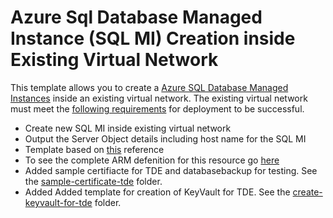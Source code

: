 # Azure Sql Database Managed Instance (SQL MI) Creation inside Existing Virtual Network

This template allows you to create a [Azure SQL Database Managed Instances](https://docs.microsoft.com/en-us/azure/sql-database/sql-database-managed-instance) inside an existing virtual network.  The existing virtual network must meet the [following requirements](https://docs.microsoft.com/en-us/azure/sql-database/sql-database-managed-instance-vnet-configuration#requirements) for deployment to be successful.

+ Create new SQL MI inside existing virtual network
+ Output the Server Object details including host name for the SQL MI
+ Template based on [this](https://github.com/Azure/azure-quickstart-templates/tree/master/101-sqlmi-new-vnet) reference
+ To see the complete ARM defenition for this resource go [here](https://docs.microsoft.com/en-us/azure/templates/microsoft.sql/2015-05-01-preview/managedinstances)
+ Added sample certifiacte for TDE and databasebackup for testing.  See the [sample-certificate-tde](/sample-certificate-tde) folder.
+ Added Added template for creation of KeyVault for TDE. See the [create-keyvault-for-tde](/create-keyvault-for-tde) folder.
